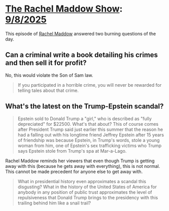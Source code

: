 # [The Rachel Maddow Show](https://podcastindex.org/podcast/509873): [9/8/2025](https://writecomments.com/transcripts/?md5=587df63ffc2f7a941c04119666eba6ab)

This episode of [Rachel Maddow] answered two burning questions of the day.

[Rachel Maddow]: ../../../series/maddow.md

## Can a criminal write a book detailing his crimes and then sell it for profit? 

No, this would violate the Son of Sam law.

> If you participated in a horrible crime, you will never be rewarded for telling tales about that crime.

## What's the latest on the Trump-Epstein scandal?

> Epstein sold to Donald Trump a "girl," who is described as "fully depreciated" for $22500. What's that about? This of course comes after President Trump said just earlier this summer that the reason he had a falling out with his longtime friend Jeffrey Epstein after 15 years of friendship was because Epstein, in Trump's words, stole a young woman from him, one of Epstein's sex trafficking victims who Trump says Epstein stole from Trump's spa at Mar-a-Lago.

Rachel Maddow reminds her viewers that even though Trump is getting away with this (because he gets away with everything), this is not normal. This cannot be made precedent for anyone else to get away with.

> What in presidential history even approximates a scandal this disgusting? What in the history of the United States of America for anybody in any position of public trust approximates the level of repulsiveness that Donald Trump brings to the presidency with this trailing behind him like a snail trail?
